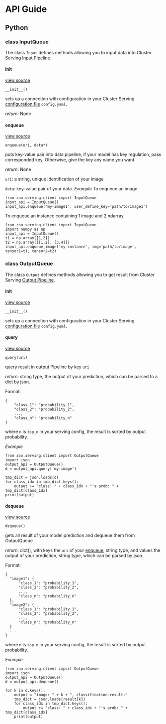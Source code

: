 # API Guide

## Python 

### class InputQueue
The class `Input` defines methods allowing you to input data into Cluster Serving [Input Pipeline]().

#### __init__

[view source]()

```
__init__()
```
sets up a connection with configuration in your Cluster Serving [configuration file]() `config.yaml`.

_return_: None

#### enqueue
[view source]()

```
enqueue(uri, data*)
```
puts key-value pair into data pipeline, if your model has key regulation, pass corresponded key. Otherwise, give the key any name you want.

_return_: None

`uri`: a string, unique identification of your image

`data`: key-value pair of your data.
_Example_
To enqueue an image
```
from zoo.serving.client import InputQueue
input_api = InputQueue()
input_api.enqueue('my-image1', user_define_key='path/to/image1')
```
To enqueue an instance containing 1 image and 2 ndarray
```
from zoo.serving.client import InputQueue
import numpy as np
input_api = InputQueue()
t1 = np.array([1,2])
t2 = np.array([[1,2], [3,4]])
input_api.enqueue_image('my-instance', img='path/to/image', tensor1=t1, tensor2=t2)
```


### class OutputQueue
The class `Output` defines methods allowing you to get result from Cluster Serving [Output Pipeline]().
#### __init__
[view source]()

```
__init__()
```
sets up a connection with configuration in your Cluster Serving [configuration file]() `config.yaml`.
#### query
[view source]()

```
query(uri)
```
query result in output Pipeline by key `uri`

_return_: string type, the output of your prediction, which can be parsed to a dict by json. 

Format: 
```
{
    "class_1": "probability_1",
    "class_2": "probability_2",
    ...,
    "class_n": "probability_n"
}
```
where `n` is `top_n` in your serving config, the result is sorted by output probability.

_Example_
```
from zoo.serving.client import OutputQueue
import json
output_api = OutputQueue()
d = output_api.query('my-image') 

tmp_dict = json.loads(d)
for class_idx in tmp_dict.keys():
    output += "class: " + class_idx + "'s prob: " + tmp_dict[class_idx]
print(output)
```

#### dequeue
[view source]()

```
dequeue()
```
gets all result of your model prediction and dequeue them from OutputQueue

_return_: dict(), with keys the `uri` of your [enqueue](), string type, and values the output of your prediction, string type, which can be parsed by json. 

Format: 
```
{
  "image1": {
      "class_1": "probability_1",
      "class_2": "probability_2",
      ...,
      "class_n": "probability_n"
  }, 
  "image2": {
      "class_1": "probability_1",
      "class_2": "probability_2",
      ...,
      "class_n": "probability_n"
  }
  ...
}
```

where `n` is `top_n` in your serving config, the result is sorted by output probability.

_Example_
```
from zoo.serving.client import OutputQueue
import json
output_api = OutputQueue()
d = output_api.dequeue()

for k in d.keys():
    output = "image: " + k + ", classification-result:"
    tmp_dict = json.loads(result[k])
    for class_idx in tmp_dict.keys():
        output += "class: " + class_idx + "'s prob: " + tmp_dict[class_idx]
    print(output)
```



